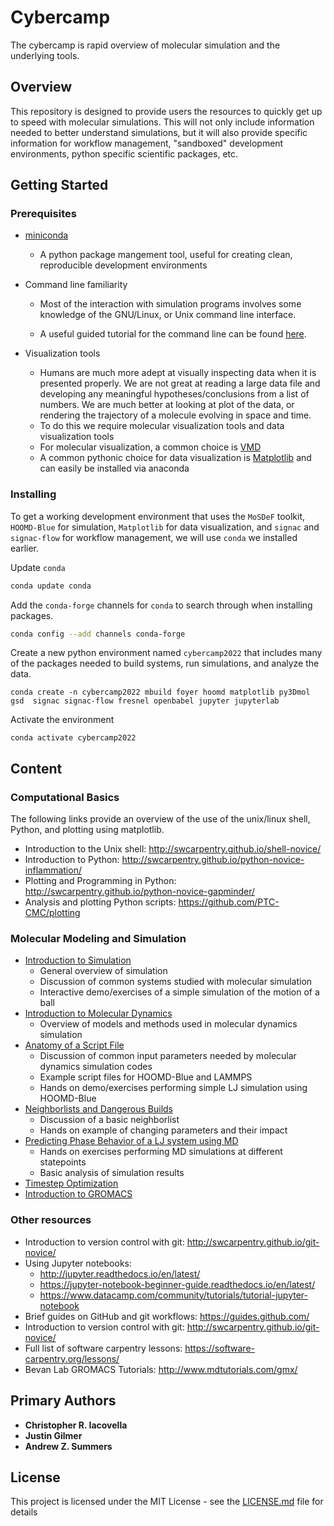 # Cybercamp
The cybercamp is rapid overview of molecular simulation and the underlying tools.

## Overview
This repository is designed to provide users the resources to quickly
get up to speed with molecular simulations. This will not only include
information needed to better understand simulations, but it will also
provide specific information for workflow management, "sandboxed" development
environments, python specific scientific packages, etc.  

## Getting Started

### Prerequisites
* [miniconda](https://docs.conda.io/projects/conda/en/latest/user-guide/install/)

	* A python package mangement tool, useful for creating clean, reproducible
development environments

* Command line familiarity

	* Most of the interaction with simulation programs involves some knowledge of
the GNU/Linux, or Unix command line interface.

	* A useful guided tutorial for the command line can be found
[here](https://swcarpentry.github.io/shell-novice/).

* Visualization tools
	*	 Humans are much more adept at visually inspecting data when it
is presented properly. We are not great at reading a large data file 
and developing any meaningful hypotheses/conclusions from a list of 
numbers. We are much better at looking at plot of the data, or 
rendering the trajectory of a molecule evolving in space and time.
	*	 To do this we require molecular visualization tools and data
visualization tools
    * For molecular visualization, a common choice is 
[VMD](http://www.ks.uiuc.edu/Development/Download/download.cgi?PackageName=VMD)
    * A common pythonic choice for data visualization is 
[Matplotlib](https://matplotlib.org/) and can easily be installed via anaconda


### Installing
To get a working development environment that uses the `MoSDeF` 
toolkit, `HOOMD-Blue` for simulation, `Matplotlib` for data 
visualization, and `signac` and `signac-flow` for workflow
management, we will use `conda` we installed earlier.

Update `conda`

```bash
conda update conda
```

Add the `conda-forge` channels for `conda` to search through when installing packages.

```bash
conda config --add channels conda-forge
```

Create a new python  environment named `cybercamp2022` 
that includes many of
the packages needed to build systems, run simulations, and
analyze the data.

```
conda create -n cybercamp2022 mbuild foyer hoomd matplotlib py3Dmol gsd  signac signac-flow fresnel openbabel jupyter jupyterlab
```

Activate the environment

```
conda activate cybercamp2022
```
## Content

### Computational Basics
The following links provide an overview of the use of the unix/linux shell, Python, and plotting using matplotlib. 
* Introduction to the Unix shell: http://swcarpentry.github.io/shell-novice/
* Introduction to Python:  http://swcarpentry.github.io/python-novice-inflammation/
* Plotting and Programming in Python: http://swcarpentry.github.io/python-novice-gapminder/
* Analysis and plotting Python scripts: https://github.com/PTC-CMC/plotting

### Molecular Modeling and Simulation
* [Introduction to Simulation](Introduction%20to%20Simulation.ipynb)
  * General overview of simulation
  * Discussion of common systems studied with molecular simulation
  * Interactive demo/exercises of a simple simulation of the motion of a ball
* [Introduction to Molecular Dynamics](Introduction%20to%20Molecular%20Dynamics.ipynb)
  * Overview of models and methods used in molecular dynamics simulation
* [Anatomy of a Script File](Anatomy%20of%20a%20Script%20File.ipynb)
  * Discussion of common input parameters needed by molecular dynamics simulation codes
  * Example script files for HOOMD-Blue and LAMMPS
  * Hands on demo/exercises performing simple LJ simulation using HOOMD-Blue
* [Neighborlists and Dangerous Builds](Neighborlists%20and%20Dangerous%20Builds.ipynb)
  * Discussion of a basic neighborlist
  * Hands on example of changing parameters and their impact
* [Predicting Phase Behavior of a LJ system using MD](Predicting%20Phase%20Behavior.ipynb)
  * Hands on exercises performing MD simulations at different statepoints
  * Basic analysis of simulation results
* [Timestep Optimization](Timestep%20Optimization.ipynb)
* [Introduction to GROMACS](simulation/gromacs/Introduction%20to%20GROMACS.ipynb)

### Other resources
* Introduction to version control with git: http://swcarpentry.github.io/git-novice/
* Using Jupyter notebooks:
  * http://jupyter.readthedocs.io/en/latest/
  * https://jupyter-notebook-beginner-guide.readthedocs.io/en/latest/
  * https://www.datacamp.com/community/tutorials/tutorial-jupyter-notebook
* Brief guides on GitHub and git workflows: https://guides.github.com/
* Introduction to version control with git: http://swcarpentry.github.io/git-novice/
* Full list of software carpentry lessons: https://software-carpentry.org/lessons/
* Bevan Lab GROMACS Tutorials: http://www.mdtutorials.com/gmx/


## Primary Authors

* **Christopher R. Iacovella**      
* **Justin Gilmer** 
* **Andrew Z. Summers**

## License

This project is licensed under the MIT License - see the [LICENSE.md](LICENSE.md) file for details

